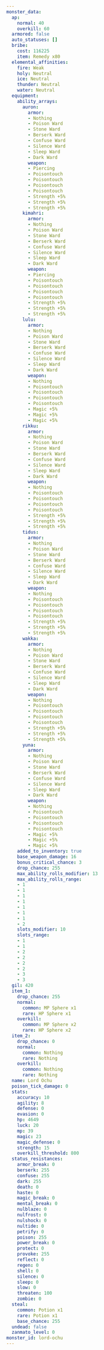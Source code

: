 ```yaml
---
monster_data:
  ap:
    normal: 40
    overkill: 60
  armored: false
  auto_statuses: []
  bribe:
    cost: 116225
    item: Remedy x80
  elemental_affinities:
    fire: Weak
    holy: Neutral
    ice: Neutral
    thunder: Neutral
    water: Neutral
  equipment:
    ability_arrays:
      auron:
        armor:
        - Nothing
        - Poison Ward
        - Stone Ward
        - Berserk Ward
        - Confuse Ward
        - Silence Ward
        - Sleep Ward
        - Dark Ward
        weapon:
        - Piercing
        - Poisontouch
        - Poisontouch
        - Poisontouch
        - Poisontouch
        - Strength +5%
        - Strength +5%
        - Strength +5%
      kimahri:
        armor:
        - Nothing
        - Poison Ward
        - Stone Ward
        - Berserk Ward
        - Confuse Ward
        - Silence Ward
        - Sleep Ward
        - Dark Ward
        weapon:
        - Piercing
        - Poisontouch
        - Poisontouch
        - Poisontouch
        - Poisontouch
        - Strength +5%
        - Strength +5%
        - Strength +5%
      lulu:
        armor:
        - Nothing
        - Poison Ward
        - Stone Ward
        - Berserk Ward
        - Confuse Ward
        - Silence Ward
        - Sleep Ward
        - Dark Ward
        weapon:
        - Nothing
        - Poisontouch
        - Poisontouch
        - Poisontouch
        - Poisontouch
        - Magic +5%
        - Magic +5%
        - Magic +5%
      rikku:
        armor:
        - Nothing
        - Poison Ward
        - Stone Ward
        - Berserk Ward
        - Confuse Ward
        - Silence Ward
        - Sleep Ward
        - Dark Ward
        weapon:
        - Nothing
        - Poisontouch
        - Poisontouch
        - Poisontouch
        - Poisontouch
        - Strength +5%
        - Strength +5%
        - Strength +5%
      tidus:
        armor:
        - Nothing
        - Poison Ward
        - Stone Ward
        - Berserk Ward
        - Confuse Ward
        - Silence Ward
        - Sleep Ward
        - Dark Ward
        weapon:
        - Nothing
        - Poisontouch
        - Poisontouch
        - Poisontouch
        - Poisontouch
        - Strength +5%
        - Strength +5%
        - Strength +5%
      wakka:
        armor:
        - Nothing
        - Poison Ward
        - Stone Ward
        - Berserk Ward
        - Confuse Ward
        - Silence Ward
        - Sleep Ward
        - Dark Ward
        weapon:
        - Nothing
        - Poisontouch
        - Poisontouch
        - Poisontouch
        - Poisontouch
        - Strength +5%
        - Strength +5%
        - Strength +5%
      yuna:
        armor:
        - Nothing
        - Poison Ward
        - Stone Ward
        - Berserk Ward
        - Confuse Ward
        - Silence Ward
        - Sleep Ward
        - Dark Ward
        weapon:
        - Nothing
        - Poisontouch
        - Poisontouch
        - Poisontouch
        - Poisontouch
        - Magic +5%
        - Magic +5%
        - Magic +5%
    added_to_inventory: true
    base_weapon_damage: 16
    bonus_critical_chance: 3
    drop_chance: 255
    max_ability_rolls_modifier: 13
    max_ability_rolls_range:
    - 1
    - 1
    - 1
    - 1
    - 1
    - 1
    - 1
    - 2
    slots_modifier: 10
    slots_range:
    - 1
    - 1
    - 2
    - 2
    - 2
    - 2
    - 3
    - 3
  gil: 420
  item_1:
    drop_chance: 255
    normal:
      common: MP Sphere x1
      rare: HP Sphere x1
    overkill:
      common: MP Sphere x2
      rare: HP Sphere x2
  item_2:
    drop_chance: 0
    normal:
      common: Nothing
      rare: Nothing
    overkill:
      common: Nothing
      rare: Nothing
  name: Lord Ochu
  poison_tick_damage: 0
  stats:
    accuracy: 10
    agility: 8
    defense: 0
    evasion: 0
    hp: 4649
    luck: 20
    mp: 39
    magic: 23
    magic_defense: 0
    strength: 15
    overkill_threshold: 800
  status_resistances:
    armor_break: 0
    berserk: 255
    confuse: 255
    dark: 255
    death: 0
    haste: 0
    magic_break: 0
    mental_break: 0
    nulblaze: 0
    nulfrost: 0
    nulshock: 0
    nultide: 0
    petrify: 0
    poison: 255
    power_break: 0
    protect: 0
    provoke: 255
    reflect: 0
    regen: 0
    shell: 0
    silence: 0
    sleep: 0
    slow: 0
    threaten: 100
    zombie: 0
  steal:
    common: Potion x1
    rare: Potion x1
    base_chance: 255
  undead: false
  zanmato_level: 0
monster_id: lord-ochu
---
```

